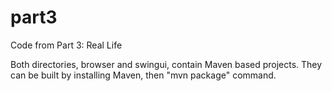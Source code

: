 part3
=====

Code from Part 3: Real Life

Both directories, browser and swingui, contain Maven based projects. They can be built by installing Maven, then "mvn package" command.


